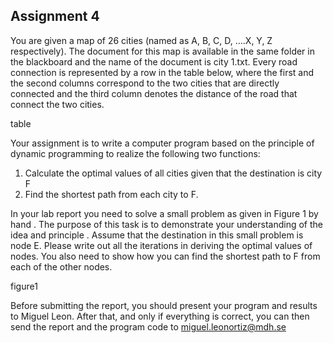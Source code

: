 ## Assignment 4
You are given a map of 26 cities (named as A, B, C, D, ….X, Y, Z respectively). The document for this map is available in the same folder in the blackboard and the name of the document is city 1.txt. Every road connection is represented by a row in the table below, where the first and the second columns correspond to the two cities that are directly connected and the third column denotes the distance of the road that connect the two cities.

table

Your assignment is to write a computer program based on the principle of dynamic programming to realize the following two functions:

1. Calculate the optimal values of all cities given that the destination is city F
2. Find the shortest path from each city to F.


In your lab report you need to solve a small problem as given in Figure 1 by hand . The purpose of this task is to demonstrate your understanding of the idea and principle . Assume that the destination in this small problem is node E. Please write out all the iterations in deriving the optimal values of nodes. You also need to show how you can find the shortest path to F from each of the other nodes.

figure1

Before submitting the report, you should present your program and results to Miguel Leon. After that, and only if everything is correct, you can then send the report and the program code to miguel.leonortiz@mdh.se
